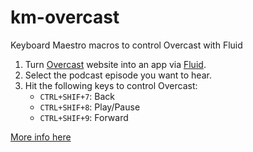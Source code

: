 # km-overcast

Keyboard Maestro macros to control Overcast with Fluid

1. Turn [Overcast](https://overcast.fm/login) website into an app via [Fluid](http://fluidapp.com/).
1. Select the podcast episode you want to hear.
1. Hit the following keys to control Overcast:
    - `CTRL+SHIF+7`: Back
    - `CTRL+SHIF+8`: Play/Pause
    - `CTRL+SHIF+9`: Forward

[More info here](http://www.alienlebarge.ch/2016/08/18/overcast)
